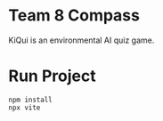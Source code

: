 # Team 8 Compass
KiQui is an environmental AI quiz game.

# Run Project
```
npm install
npx vite
```